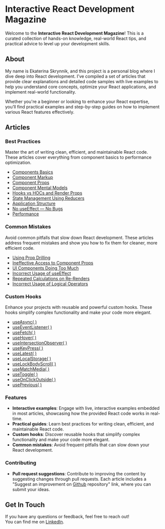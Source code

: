 # Interactive React Development Magazine

Welcome to the **Interactive React Development Magazine**! This is a curated collection of hands-on knowledge, real-world React tips, and practical advice to level up your development skills.

## About

My name is Ekaterina Skrynnik, and this project is a personal blog where I dive deep into React development. I’ve compiled a set of articles that provide clear explanations and detailed code samples with live examples to help you understand core concepts, optimize your React applications, and implement real-world functionality.

Whether you're a beginner or looking to enhance your React expertise, you’ll find practical examples and step-by-step guides on how to implement various React features effectively.

## Articles

### Best Practices
Master the art of writing clean, efficient, and maintainable React code. These articles cover everything from component basics to performance optimization.

- [Components Basics](https://reactlevelup.com/posts/component-basics)
- [Component Markup](https://reactlevelup.com/posts/component-markup)
- [Component Props](https://reactlevelup.com/posts/component-props)
- [Component Mental Models](https://reactlevelup.com/posts/component-mental-models)
- [Hooks vs HOCs and Render Props](https://reactlevelup.com/posts/hooks-vs-hoc-and-render-props)
- [State Management Using Reducers](https://reactlevelup.com/posts/state-management-using-reducers)
- [Application Structure](https://reactlevelup.com/posts/application-structure)
- [No useEffect — No Bugs](https://reactlevelup.com/posts/no-use-effect-no-bugs)
- [Performance](https://reactlevelup.com/posts/perfomance)

### Common Mistakes
Avoid common pitfalls that slow down React development. These articles address frequent mistakes and show you how to fix them for cleaner, more efficient code.

- [Using Prop Drilling](https://reactlevelup.com/posts/using-prop-drilling)
- [Ineffective Access to Component Props](https://reactlevelup.com/posts/ineffective-access-to-component-props)
- [UI Components Doing Too Much](https://reactlevelup.com/posts/ui-components-doing-too-much)
- [Incorrect Usage of useEffect](https://reactlevelup.com/posts/incorrect-usage-of-use-effect)
- [Repeated Calculations on Re-Renders](https://reactlevelup.com/posts/repeated-calculations-on-re-renders)
- [Incorrect Usage of Logical Operators](https://reactlevelup.com/posts/incorrect-usage-of-logical-operators)

### Custom Hooks
Enhance your projects with reusable and powerful custom hooks. These hooks simplify complex functionality and make your code more elegant.

- [useAsync( )](https://reactlevelup.com/posts/use-async)
- [useEventListener( )](https://reactlevelup.com/posts/use-event-listener)
- [useFetch( )](https://reactlevelup.com/posts/use-fetch)
- [useHover( )](https://reactlevelup.com/posts/use-hover)
- [useIntersectionObserver( )](https://reactlevelup.com/posts/use-intersection-observer)
- [useKeyPress( )](https://reactlevelup.com/posts/use-key-press)
- [useLatest( )](https://reactlevelup.com/posts/use-latest)
- [useLocalStorage( )](https://reactlevelup.com/posts/use-local-storage)
- [useLockBodyScroll( )](https://reactlevelup.com/posts/use-lock-body-scroll)
- [useMatchMedia( )](https://reactlevelup.com/posts/use-match-media)
- [useToggle( )](https://reactlevelup.com/posts/use-toggle)
- [useOnClickOutside( )](https://reactlevelup.com/posts/use-on-click-outside)
- [usePrevious( )](https://reactlevelup.com/posts/use-previous)

### Features

- **Interactive examples**: Engage with live, interactive examples embedded in most articles, showcasing how the provided React code works in real-time.
- **Practical guides**: Learn best practices for writing clean, efficient, and maintainable React code.
- **Custom hooks**: Discover reusable hooks that simplify complex functionality and make your code more elegant.
- **Common mistakes**: Avoid frequent pitfalls that can slow down your React development.
  
### Contributing

- **Pull request suggestions**: Contribute to improving the content by suggesting changes through pull requests. Each article includes a "Suggest an improvement on [Github]() repository" link, where you can submit your ideas.

## Get In Touch

If you have any questions or feedback, feel free to reach out! \
You can find me on [LinkedIn](https://linkedin.com/in/skrykate/).
